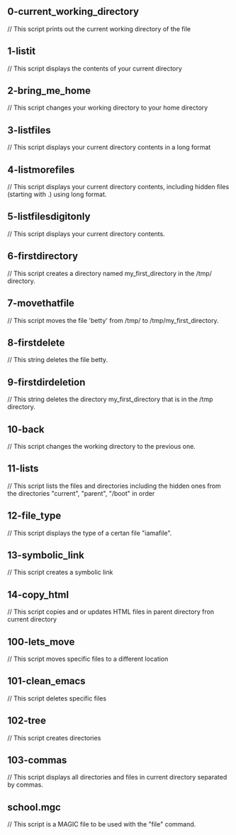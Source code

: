 
##  0-current_working_directory
  // This script prints out the current working directory of the file

##  1-listit
  // This script displays the contents of your current directory

##  2-bring_me_home
  // This script changes your working directory to your home directory

##  3-listfiles
  // This script displays your current directory contents in a long format

##  4-listmorefiles
  // This script displays your current directory contents, including hidden files (starting with .) using long format.

##  5-listfilesdigitonly
  // This script displays your current directory contents.

##  6-firstdirectory
  // This script creates a directory named my_first_directory in the /tmp/ directory.

##  7-movethatfile
  // This script moves the file 'betty' from /tmp/ to /tmp/my_first_directory.

##  8-firstdelete
  // This string deletes the file betty.

##  9-firstdirdeletion
  // This string deletes the directory my_first_directory that is in the /tmp directory.

##  10-back
  // This script changes the working directory to the previous one.

##  11-lists
  // This script lists the files and directories including the hidden ones from the directories "current", "parent", "/boot" in order

##  12-file_type
  // This script displays the type of a certan file "iamafile".

##  13-symbolic_link
  // This script creates a symbolic link

##  14-copy_html
  // This script copies and or updates HTML files in parent directory fron current directory

##  100-lets_move
  // This script moves specific files to a different location

##  101-clean_emacs
  // This script deletes specific files

##  102-tree
  // This script creates directories

##  103-commas
  // This script displays all directories and files in current directory separated by commas.

##  school.mgc
  // This script is a MAGIC file to be used with the "file" command.
